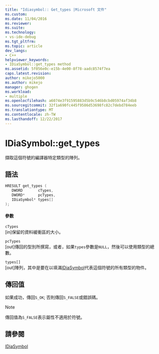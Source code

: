 ```yaml
---
title: "Idiasymbol:: Get_types |Microsoft 文件"
ms.custom: 
ms.date: 11/04/2016
ms.reviewer: 
ms.suite: 
ms.technology:
- vs-ide-debug
ms.tgt_pltfrm: 
ms.topic: article
dev_langs:
- C++
helpviewer_keywords:
- IDiaSymbol::get_types method
ms.assetid: 5f056e0c-e15b-4e00-8f78-aadc8574f7ea
caps.latest.revision: 
author: mikejo5000
ms.author: mikejo
manager: ghogen
ms.workload:
- multiple
ms.openlocfilehash: a6074e3f91595883d5b9c546b8cbd05974af34b8
ms.sourcegitcommit: 32f1a690fc445f9586d53698fc82c7debd784eeb
ms.translationtype: MT
ms.contentlocale: zh-TW
ms.lasthandoff: 12/22/2017
---
```

# <a name="idiasymbolgettypes"></a>IDiaSymbol::get_types
擷取這個符號的編譯器特定類型的陣列。  
  
## <a name="syntax"></a>語法  
  
```C++  
HRESULT get_types (   
   DWORD       cTypes,  
   DWORD*      pcTypes,  
   IDiaSymbol* types[]  
);  
```  
  
#### <a name="parameters"></a>參數  
 `cTypes`  
 [in]保留的資料緩衝區的大小。  
  
 `pcTypes`  
 [out]傳回的型別所撰寫，或者，如果`types`參數是`NULL`，然後可以使用類型的總數。  
  
 `types[]`  
 [out]陣列，其中是要在以填滿[IDiaSymbol](../../debugger/debug-interface-access/idiasymbol.md)代表這個符號的所有類型的物件。  
  
## <a name="return-value"></a>傳回值  
 如果成功，傳回`S_OK`; 否則傳回`S_FALSE`或錯誤碼。  
  
> [!NOTE]
>  傳回值為`S_FALSE`表示屬性不適用於符號。  
  
## <a name="see-also"></a>請參閱  
 [IDiaSymbol](../../debugger/debug-interface-access/idiasymbol.md)